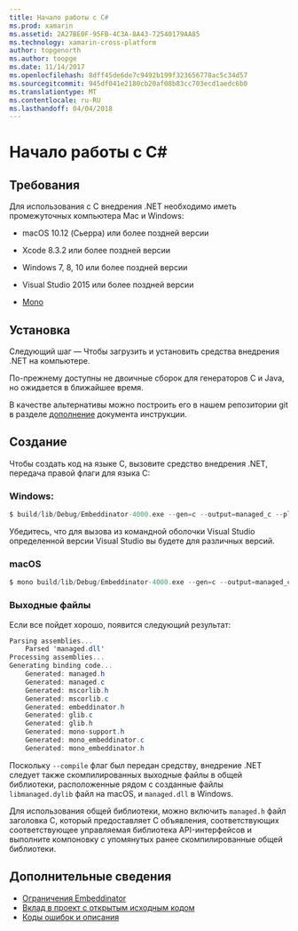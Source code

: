 ```yaml
---
title: Начало работы с C#
ms.prod: xamarin
ms.assetid: 2A27BE0F-95FB-4C3A-8A43-72540179AA85
ms.technology: xamarin-cross-platform
author: topgenorth
ms.author: toopge
ms.date: 11/14/2017
ms.openlocfilehash: 8dff45de6de7c9492b199f323656778ac5c34d57
ms.sourcegitcommit: 945df041e2180cb20af08b83cc703ecd1aedc6b0
ms.translationtype: MT
ms.contentlocale: ru-RU
ms.lasthandoff: 04/04/2018
---
```

# <a name="getting-started-with-c"></a>Начало работы с C#


## <a name="requirements"></a>Требования

Для использования с C внедрения .NET необходимо иметь промежуточных компьютера Mac и Windows:

* macOS 10.12 (Сьерра) или более поздней версии
* Xcode 8.3.2 или более поздней версии

* Windows 7, 8, 10 или более поздней версии
* Visual Studio 2015 или более поздней версии

* [Mono](http://www.mono-project.com/download/)


## <a name="installation"></a>Установка

Следующий шаг — Чтобы загрузить и установить средства внедрения .NET на компьютере.

По-прежнему доступны не двоичные сборок для генераторов C и Java, но ожидается в ближайшее время.

В качестве альтернативы можно построить его в нашем репозитории git в разделе [дополнение](https://github.com/mono/Embeddinator-4000/blob/master/docs/Contributing.md) документа инструкции.


## <a name="generation"></a>Создание

Чтобы создать код на языке C, вызовите средство внедрения .NET, передача правой флаги для языка C:

### <a name="windows"></a>Windows:

```csharp
$ build/lib/Debug/Embeddinator-4000.exe --gen=c --output=managed_c --platform=windows --compile managed.dll
```

Убедитесь, что для вызова из командной оболочки Visual Studio определенной версии Visual Studio вы будете для различных версий.

### <a name="macos"></a>macOS

```csharp
$ mono build/lib/Debug/Embeddinator-4000.exe --gen=c --output=managed_c --platform=macos --compile managed.dll
```

### <a name="output-files"></a>Выходные файлы

Если все пойдет хорошо, появится следующий результат:

```csharp
Parsing assemblies...
    Parsed 'managed.dll'
Processing assemblies...
Generating binding code...
    Generated: managed.h
    Generated: managed.c
    Generated: mscorlib.h
    Generated: mscorlib.c
    Generated: embeddinator.h
    Generated: glib.c
    Generated: glib.h
    Generated: mono-support.h
    Generated: mono_embeddinator.c
    Generated: mono_embeddinator.h
```

Поскольку `--compile` флаг был передан средству, внедрение .NET следует также скомпилированных выходные файлы в общей библиотеки, расположенные рядом с созданные файлы `libmanaged.dylib` файл на macOS, и `managed.dll` в Windows.

Для использования общей библиотеки, можно включить `managed.h` файл заголовка C, который предоставляет C объявления, соответствующих соответствующее управляемая библиотека API-интерфейсов и выполните компоновку с упомянутых ранее скомпилированные общей библиотеки.

## <a name="further-reading"></a>Дополнительные сведения

* [Ограничения Embeddinator](~/tools/dotnet-embedding/limitations.md)
* [Вклад в проект с открытым исходным кодом](https://github.com/mono/Embeddinator-4000/blob/master/docs/Contributing.md)
* [Коды ошибок и описания](~/tools/dotnet-embedding/errors.md)
